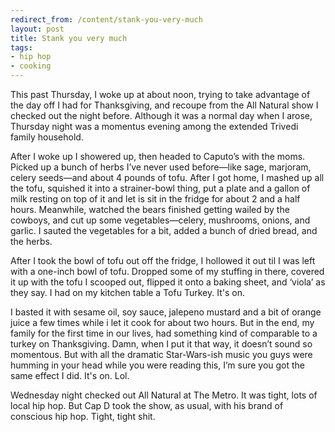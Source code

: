 ```yaml
---
redirect_from: /content/stank-you-very-much
layout: post
title: Stank you very much
tags:
- hip hop
- cooking
---
```

This past Thursday, I woke up at about noon, trying to take advantage of the day off I had for Thanksgiving, and recoupe from the All Natural show I checked out the night before. Although it was a normal day when I arose, Thursday night was a momentus evening among the extended Trivedi family household.

After I woke up I showered up, then headed to Caputo’s with the moms. Picked up a bunch of herbs I’ve never used before—like sage, marjoram, celery seeds—and about 4 pounds of tofu. After I got home, I mashed up all the tofu, squished it into a strainer-bowl thing, put a plate and a gallon of milk resting on top of it and let is sit in the fridge for about 2 and a half hours. Meanwhile, watched the bears finished getting wailed by the cowboys, and cut up some vegetables—celery, mushrooms, onions, and garlic. I sauted the vegetables for a bit, added a bunch of dried bread, and the herbs.

After I took the bowl of tofu out off the fridge, I hollowed it out til I was left with a one-inch bowl of tofu. Dropped some of my stuffing in there, covered it up with the tofu I scooped out, flipped it onto a baking sheet, and ‘viola’ as they say. I had on my kitchen table a Tofu Turkey. It's on.

I basted it with sesame oil, soy sauce, jalepeno mustard and a bit of orange juice a few times while i let it cook for about two hours. But in the end, my family for the first time in our lives, had something kind of comparable to a turkey on Thanksgiving. Damn, when I put it that way, it doesn’t sound so momentous. But with all the dramatic Star-Wars-ish music you guys were humming in your head while you were reading this, I’m sure you got the same effect I did. It's on. Lol.

Wednesday night checked out All Natural at The Metro. It was tight, lots of local hip hop. But Cap D took the show, as usual, with his brand of conscious hip hop. Tight, tight shit. 
